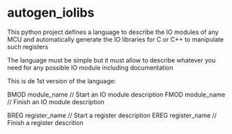 # autogen_iolibs
This python project defines a language to describe the IO modules of any MCU and automatically generate the IO libraries for C or C++ to manipulate such registers

The language must be simple but it must allow to describe whatever you need for any possible IO module including documentation

This is de 1st version of the language:

BMOD module_name // Start an IO module description
FMOD module_name // Finish an IO module description

BREG register_name // Start a register description
EREG register_name // Finish a register descrition
